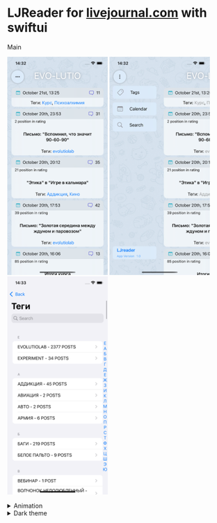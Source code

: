 # LJReader for <a href="https://www.livejournal.com/">livejournal.com</a> with swiftui

Main
<p float="left">
  <img src="https://raw.githubusercontent.com/AnthonyJustt/LJReader/main/screens/main.png" height="500 /">
  <img src="https://raw.githubusercontent.com/AnthonyJustt/LJReader/main/screens/menu.png" height="500 /">
  <img src="https://raw.githubusercontent.com/AnthonyJustt/LJReader/main/screens/tags.png" height="500 /">
</p>

<details><summary>Animation</summary>

  https://user-images.githubusercontent.com/83954616/138277621-f142b584-61d3-478b-8593-472c99bee252.mp4

</details>

<details><summary>Dark theme</summary>
<p float="left">
  <img src="https://raw.githubusercontent.com/AnthonyJustt/LJReader/main/screens/main-dark.png" height="500 /">
  <img src="https://raw.githubusercontent.com/AnthonyJustt/LJReader/main/screens/menu-dark.png" height="500 /">
  <img src="https://raw.githubusercontent.com/AnthonyJustt/LJReader/main/screens/tags-dark.png" height="500 /">
</p>
</details>




